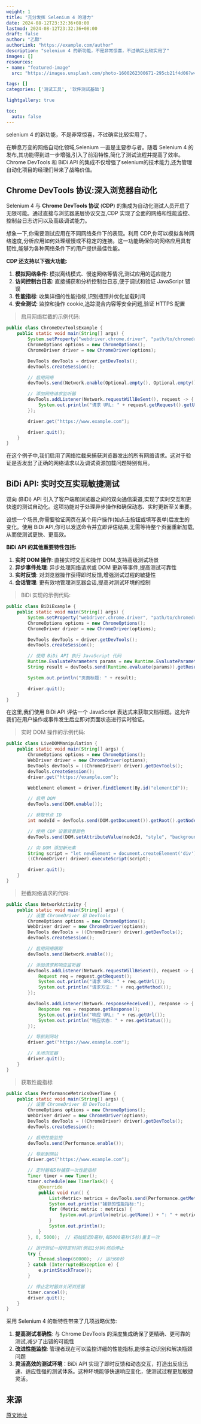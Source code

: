 ```yaml
---
weight: 1
title: "充分发挥 Selenium 4 的潜力"
date: 2024-08-12T23:32:36+08:00
lastmod: 2024-08-12T23:32:36+08:00
draft: false
author: "乙醇"
authorLink: "https://example.com/author"
description: "selenium 4 的新功能，不是非常惊喜，不过确实比较实用了"
images: []
resources:
- name: "featured-image"
  src: "https://images.unsplash.com/photo-1600262300671-295cb21f4d06?w=300"

tags: []
categories: ['测试工具', '软件测试基础']

lightgallery: true

toc:
  auto: false
---
```


selenium 4 的新功能，不是非常惊喜，不过确实比较实用了。

在瞬息万变的网络自动化领域,Selenium 一直是主要参与者。随着 Selenium 4 的发布,其功能得到进一步增强,引入了前沿特性,简化了测试流程并提高了效率。Chrome DevTools 和 BiDi API 的集成不仅增强了selenium的技术能力,还为管理自动化项目的经理们带来了战略价值。

## Chrome DevTools 协议:深入浏览器自动化

Selenium 4 与 **Chrome DevTools 协议** (**CDP**) 的集成为自动化测试人员开启了无限可能。通过直接与浏览器底层协议交互,CDP 实现了全面的网络和性能监控、控制台日志访问以及高级调试能力。

想象一下,你需要测试应用在不同网络条件下的表现。利用 CDP,你可以模拟各种网络速度,分析应用如何处理缓慢或不稳定的连接。这一功能确保你的网络应用具有韧性,能够为各种网络条件下的用户提供最佳性能。

**CDP 还支持以下强大功能:**

1. **模拟网络条件**: 模拟离线模式、慢速网络等情况,测试应用的适应能力
2. **访问控制台日志**: 直接捕获和分析控制台日志,便于调试和验证 JavaScript 错误
3. **性能指标**: 收集详细的性能指标,识别瓶颈并优化加载时间
4. **安全测试**: 监控和操作 cookie,追踪混合内容等安全问题,验证 HTTPS 配置

> 启用网络拦截的示例代码:

```java
public class ChromeDevToolsExample {  
    public static void main(String[] args) {  
        System.setProperty("webdriver.chrome.driver", "path/to/chromedriver");
        ChromeOptions options = new ChromeOptions();  
        ChromeDriver driver = new ChromeDriver(options);

        DevTools devTools = driver.getDevTools();  
        devTools.createSession();

        // 启用网络  
        devTools.send(Network.enable(Optional.empty(), Optional.empty(), Optional.empty()));

        // 添加网络请求监听器  
        devTools.addListener(Network.requestWillBeSent(), request -> {  
            System.out.println("请求 URL: " + request.getRequest().getUrl());  
        });

        driver.get("https://www.example.com");

        driver.quit();  
    }  
}
```

在这个例子中,我们启用了网络拦截来捕获浏览器发出的所有网络请求。这对于验证是否发出了正确的网络请求以及调试资源加载问题特别有用。

## BiDi API: 实时交互实现敏捷测试

双向 (BiDi) API 引入了客户端和浏览器之间的双向通信渠道,实现了实时交互和更快速的测试自动化。这项功能对于处理异步操作和确保动态、实时更新至关重要。

设想一个场景,你需要验证网页在某个用户操作(如点击按钮或填写表单)后发生的变化。使用 BiDi API,你可以发送命令并立即评估结果,无需等待整个页面重新加载,从而使测试更快、更高效。

**BiDi API 的其他重要特性包括:**

1. **实时 DOM 操作**: 直接实时交互和操作 DOM,支持高级测试场景
2. **异步事件处理**: 异步处理网络请求或 DOM 更新等事件,提高测试可靠性
3. **实时反馈**: 对浏览器操作获得即时反馈,增强测试过程的敏捷性
4. **会话管理**: 更有效地管理浏览器会话,提高对测试环境的控制

> BiDi 实现的示例代码:

```java
public class BiDiExample {  
    public static void main(String[] args) {  
        System.setProperty("webdriver.chrome.driver", "path/to/chromedriver");
        ChromeOptions options = new ChromeOptions();  
        ChromeDriver driver = new ChromeDriver(options);

        DevTools devTools = driver.getDevTools();  
        devTools.createSession();

        // 使用 BiDi API 执行 JavaScript 代码 
        Runtime.EvaluateParameters params = new Runtime.EvaluateParameters("document.title");  
        String result = devTools.send(Runtime.evaluate(params)).getResult().getValue().toString();

        System.out.println("页面标题: " + result);

        driver.quit();  
    }  
}
```

在这里,我们使用 BiDi API 评估一个 JavaScript 表达式来获取文档标题。这允许我们在用户操作或事件发生后立即对页面状态进行实时验证。

> 实时 DOM 操作的示例代码:

```java
public class LiveDOMManipulation {  
    public static void main(String[] args) {  
        ChromeOptions options = new ChromeOptions();  
        WebDriver driver = new ChromeDriver(options);  
        DevTools devTools = ((ChromeDriver) driver).getDevTools();  
        devTools.createSession();
        driver.get("https://example.com");

        WebElement element = driver.findElement(By.id("elementId"));

        // 启用 DOM 
        devTools.send(DOM.enable());

        // 获取节点 ID  
        int nodeId = devTools.send(DOM.getDocument()).getRoot().getNodeId();

        // 使用 CDP 设置背景颜色  
        devTools.send(DOM.setAttributeValue(nodeId, "style", "background-color: yellow;"));

        // 向 DOM 添加新元素  
        String script = "let newElement = document.createElement('div'); newElement.innerHTML = 'Hello, World!'; document.body.appendChild(newElement);";  
        ((ChromeDriver) driver).executeScript(script);

        driver.quit();  
    }  
}
```

> 拦截网络请求的代码:

```java
public class NetworkActivity {  
    public static void main(String[] args) {  
        // 设置 ChromeDriver 和 DevTools  
        ChromeOptions options = new ChromeOptions();  
        WebDriver driver = new ChromeDriver(options);  
        DevTools devTools = ((ChromeDriver) driver).getDevTools();  
        devTools.createSession();

        // 启用网络跟踪  
        devTools.send(Network.enable());

        // 添加请求和响应监听器  
        devTools.addListener(Network.requestWillBeSent(), request -> {  
            Request req = request.getRequest();  
            System.out.println("请求 URL: " + req.getUrl());  
            System.out.println("请求方法: " + req.getMethod());  
        });

        devTools.addListener(Network.responseReceived(), response -> {  
            Response res = response.getResponse();  
            System.out.println("响应 URL: " + res.getUrl());  
            System.out.println("响应状态: " + res.getStatus());  
        });

        // 导航到网站  
        driver.get("https://www.example.com");

        // 关闭浏览器  
        driver.quit();  
    }  
}
```

> 获取性能指标

```java
public class PerformanceMetricsOverTime {  
    public static void main(String[] args) {  
        // 设置 ChromeDriver 和 DevTools  
        ChromeOptions options = new ChromeOptions();  
        WebDriver driver = new ChromeDriver(options);  
        DevTools devTools = ((ChromeDriver) driver).getDevTools();  
        devTools.createSession();

        // 启用性能监控  
        devTools.send(Performance.enable());

        // 导航到网站  
        driver.get("https://www.example.com");

        // 定时器每5秒捕获一次性能指标  
        Timer timer = new Timer();  
        timer.schedule(new TimerTask() {  
            @Override  
            public void run() {  
                List<Metric> metrics = devTools.send(Performance.getMetrics());  
                System.out.println("捕获的性能指标:");  
                for (Metric metric : metrics) {  
                    System.out.println(metric.getName() + ": " + metric.getValue());  
                }  
                System.out.println();  
            }  
        }, 0, 5000);  // 初始延迟0毫秒,每5000毫秒(5秒)重复一次

        // 运行测试一段特定时间(例如1分钟)然后停止  
        try {  
            Thread.sleep(60000);  // 运行60秒  
        } catch (InterruptedException e) {  
            e.printStackTrace();  
        }

        // 停止定时器并关闭浏览器  
        timer.cancel();  
        driver.quit();  
    }  
}
```

采用 Selenium 4 的新特性带来了几项战略优势:

1. **提高测试准确性**: 与 Chrome DevTools 的深度集成确保了更精确、更可靠的测试,减少了出错的可能性
2. **改进性能监控**: 管理者现在可以监控详细的性能指标,能够主动识别和解决瓶颈问题
3. **灵活高效的测试环境**：BiDi API 实现了即时反馈和动态交互，打造出反应迅速、适应性强的测试体系。这种环境能够快速响应变化，使测试过程更加敏捷灵活。

## 来源

[原文地址](https://medium.com/@rawataditya231/harnessing-the-capabilities-of-selenium-4-9c294de7ed61)